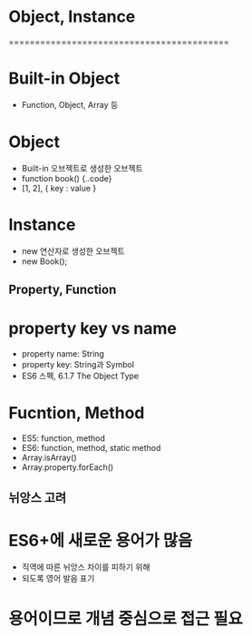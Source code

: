 # Object, Instance
==========================================
# Built-in Object
- Function, Object, Array 등

# Object
- Built-in 오브젝트로 생성한 오브젝트
- function book() {..code}
- [1, 2], { key : value }

# Instance
- new 연산자로 생성한 오브젝트
- new Book();

## Property, Function

# property key vs name
- property name: String
- property key: String과 Symbol
- ES6 스펙, 6.1.7 The Object Type

# Fucntion, Method
- ES5: function, method
- ES6: function, method, static method
- Array.isArray()
- Array.property.forEach()

## 뉘앙스 고려

# ES6+에 새로운 용어가 많음
- 직역에 따른 뉘앙스 차이를 피하기 위해
- 되도록 영어 발음 표기

# 용어이므로 개념 중심으로 접근 필요